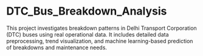 # DTC_Bus_Breakdown_Analysis
This project investigates breakdown patterns in Delhi Transport Corporation (DTC) buses using real operational data. It includes detailed data preprocessing, trend visualization, and machine learning-based prediction of breakdowns and maintenance needs.
